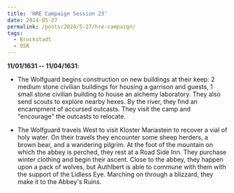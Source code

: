 ```yaml
---
title: 'HRE Campaign Session 23'
date: 2024-05-27
permalink: /posts/2024/5-27/hre-campaign/
tags:
  - Bruckstadt
  - OSR
---
```



**11/01/1631 -- 11/04/1631**:

- The Wolfguard begins construction on new buildings at their keep: 2 medium stone civilian buildings for housing a garrison and guests, 1 small stone civilian building to house an alchemy laboratory. They also send scouts to explore nearby hexes. By the river, they find an encampment of accursed outcasts. They visit the camp and "encourage" the outcasts to relocate.

- The Wolfguard travels West to visit Kloster Mariastein to recover a vial of holy water. On their travels they encounter some sheep herders, a brown bear, and a wandering pilgrim. At the foot of the mountain on which the abbey is perched, they rest at a Road Side Inn. They purchase winter clothing and begin their ascent. Close to the abbey, they happen upon a pack of wolves, but Authlbert is able to commune with them with the support of the Lidless Eye. Marching on through a blizzard, they make it to the Abbey's Ruins.